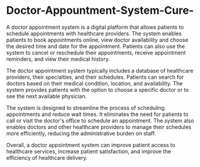 # Doctor-Appountment-System-Cure-
A doctor appointment system is a digital platform that allows patients to schedule appointments with healthcare providers. The system enables patients to book appointments online, view doctor availability and choose the desired time and date for the appointment. Patients can also use the system to cancel or reschedule their appointments, receive appointment reminders, and view their medical history.

The doctor appointment system typically includes a database of healthcare providers, their specialties, and their schedules. Patients can search for doctors based on their medical condition, location, and availability. The system provides patients with the option to choose a specific doctor or to see the next available physician.

The system is designed to streamline the process of scheduling appointments and reduce wait times. It eliminates the need for patients to call or visit the doctor's office to schedule an appointment. The system also enables doctors and other healthcare providers to manage their schedules more efficiently, reducing the administrative burden on staff.

Overall, a doctor appointment system can improve patient access to healthcare services, increase patient satisfaction, and improve the efficiency of healthcare delivery.
